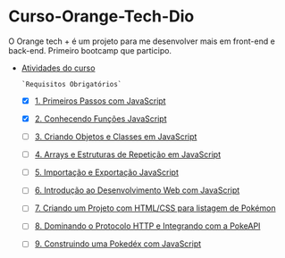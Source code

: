 # Curso-Orange-Tech-Dio
O Orange tech + é um projeto para me desenvolver mais em front-end e back-end. Primeiro bootcamp que participo.

- [Atividades do curso](#atividades-do-curso)

      `Requisitos Obrigatórios`
    - [x] [1. Primeiros Passos com JavaScript](#1-#Primeiros-passos-com-JavaScript)
    - [x] [2. Conhecendo Funções JavaScript](#2-#Conhecendo-funções-JavaScript)
    - [ ] [3. Criando Objetos e Classes em JavaScript](#3-#Criando-Objetos-e-Classes-em-JavaScript)
    - [ ] [4. Arrays e Estruturas de Repetição em JavaScript](#4-#Arrays-e-Estruturas-de-Repetição-em-JavaScript)
    - [ ] [5. Importação e Exportação JavaScript](#5-#Importação-e-Exportação-JavaScript)
    - [ ] [6. Introdução ao Desenvolvimento Web com JavaScript](#6-#Introdução-ao-Desenvolvimento-Web-com-JavaScript)
    - [ ] [7. Criando um Projeto com HTML/CSS para listagem de Pokémon](#7-#Criando-um-Projeto-com-HTML/CSS-para-listagem-de-Pokémon)
    - [ ] [8. Dominando o Protocolo HTTP e Integrando com a PokeAPI](#8-#Dominando-o-Protocolo-HTTP-e-Integrando-com-a-PokeAPI)
    - [ ] [9. Construindo uma Pokedéx com JavaScript](#9-#Contruindo-uma-Pokedéx-com-JavaScript)
    
